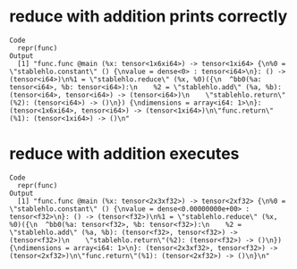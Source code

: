 # reduce with addition prints correctly

    Code
      repr(func)
    Output
      [1] "func.func @main (%x: tensor<1x6xi64>) -> tensor<1xi64> {\n%0 = \"stablehlo.constant\" () {\nvalue = dense<0> : tensor<i64>\n}: () -> (tensor<i64>)\n%1 = \"stablehlo.reduce\" (%x, %0)({\n  ^bb0(%a: tensor<i64>, %b: tensor<i64>):\n    %2 = \"stablehlo.add\" (%a, %b): (tensor<i64>, tensor<i64>) -> (tensor<i64>)\n    \"stablehlo.return\"(%2): (tensor<i64>) -> ()\n}) {\ndimensions = array<i64: 1>\n}: (tensor<1x6xi64>, tensor<i64>) -> (tensor<1xi64>)\n\"func.return\"(%1): (tensor<1xi64>) -> ()\n"

# reduce with addition executes

    Code
      repr(func)
    Output
      [1] "func.func @main (%x: tensor<2x3xf32>) -> tensor<2xf32> {\n%0 = \"stablehlo.constant\" () {\nvalue = dense<0.00000000e+00> : tensor<f32>\n}: () -> (tensor<f32>)\n%1 = \"stablehlo.reduce\" (%x, %0)({\n  ^bb0(%a: tensor<f32>, %b: tensor<f32>):\n    %2 = \"stablehlo.add\" (%a, %b): (tensor<f32>, tensor<f32>) -> (tensor<f32>)\n    \"stablehlo.return\"(%2): (tensor<f32>) -> ()\n}) {\ndimensions = array<i64: 1>\n}: (tensor<2x3xf32>, tensor<f32>) -> (tensor<2xf32>)\n\"func.return\"(%1): (tensor<2xf32>) -> ()\n}\n"

